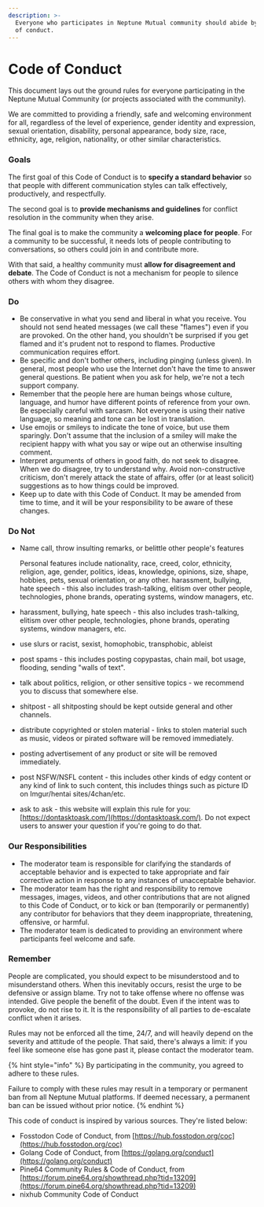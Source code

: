 ```yaml
---
description: >-
  Everyone who participates in Neptune Mutual community should abide by the code
  of conduct.
---
```


# Code of Conduct

This document lays out the ground rules for everyone participating in the Neptune Mutual Community \(or projects associated with the community\).

We are committed to providing a friendly, safe and welcoming environment for all, regardless of the level of experience, gender identity and expression, sexual orientation, disability, personal appearance, body size, race, ethnicity, age, religion, nationality, or other similar characteristics.

### Goals

The first goal of this Code of Conduct is to **specify a standard behavior** so that people with different communication styles can talk effectively, productively, and respectfully.

The second goal is to **provide mechanisms and guidelines** for conflict resolution in the community when they arise.

The final goal is to make the community a **welcoming place for people**. For a community to be successful, it needs lots of people contributing to conversations, so others could join in and contribute more.

With that said, a healthy community must **allow for disagreement and debate**. The Code of Conduct is not a mechanism for people to silence others with whom they disagree.

### Do

* Be conservative in what you send and liberal in what you receive. You should not send heated messages \(we call these "flames"\) even if you are provoked. On the other hand, you shouldn't be surprised if you get flamed and it's prudent not to respond to flames. Productive communication requires effort.
* Be specific and don't bother others, including pinging \(unless given\). In general, most people who use the Internet don't have the time to answer general questions. Be patient when you ask for help, we're not a tech support company.
* Remember that the people here are human beings whose culture, language, and humor have different points of reference from your own. Be especially careful with sarcasm. Not everyone is using their native language, so meaning and tone can be lost in translation.
* Use emojis or smileys to indicate the tone of voice, but use them sparingly. Don't assume that the inclusion of a smiley will make the recipient happy with what you say or wipe out an otherwise insulting comment.
* Interpret arguments of others in good faith, do not seek to disagree. When we do disagree, try to understand why. Avoid non-constructive criticism, don't merely attack the state of affairs, offer \(or at least solicit\) suggestions as to how things could be improved.
* Keep up to date with this Code of Conduct. It may be amended from time to time, and it will be your responsibility to be aware of these changes.

### Do Not

* Name call, throw insulting remarks, or belittle other people's features

  Personal features include nationality, race, creed, color, ethnicity, religion, age, gender, politics, ideas, knowledge, opinions, size, shape, hobbies, pets, sexual orientation, or any other. harassment, bullying, hate speech - this also includes trash-talking, elitism over other people, technologies, phone brands, operating systems, window managers, etc.

* harassment, bullying, hate speech - this also includes trash-talking, elitism over other people, technologies, phone brands, operating systems, window managers, etc.
* use slurs or racist, sexist, homophobic, transphobic, ableist
* post spams - this includes posting copypastas, chain mail, bot usage, flooding, sending "walls of text".
* talk about politics, religion, or other sensitive topics - we recommend you to discuss that somewhere else.
* shitpost - all shitposting should be kept outside general and other channels.
* distribute copyrighted or stolen material - links to stolen material such as music, videos or pirated software will be removed immediately.
* posting advertisement of any product or site will be removed immediately.
* post NSFW/NSFL content - this includes other kinds of edgy content or any kind of link to such content, this includes things such as picture ID on Imgur/hentai sites/4chan/etc.
* ask to ask - this website will explain this rule for you: [https://dontasktoask.com/](https://dontasktoask.com/). Do not expect users to answer your question if you're going to do that.

### Our Responsibilities

* The moderator team is responsible for clarifying the standards of acceptable behavior and is expected to take appropriate and fair corrective action in response to any instances of unacceptable behavior.
* The moderator team has the right and responsibility to remove messages, images, videos, and other contributions that are not aligned to this Code of Conduct, or to kick or ban \(temporarily or permanently\) any contributor for behaviors that they deem inappropriate, threatening, offensive, or harmful.
* The moderator team is dedicated to providing an environment where participants feel welcome and safe.

### Remember

People are complicated, you should expect to be misunderstood and to misunderstand others. When this inevitably occurs, resist the urge to be defensive or assign blame. Try not to take offense where no offense was intended. Give people the benefit of the doubt. Even if the intent was to provoke, do not rise to it. It is the responsibility of all parties to de-escalate conflict when it arises.

Rules may not be enforced all the time, 24/7, and will heavily depend on the severity and attitude of the people. That said, there's always a limit: if you feel like someone else has gone past it, please contact the moderator team.

{% hint style="info" %}
By participating in the community, you agreed to adhere to these rules.

Failure to comply with these rules may result in a temporary or permanent ban from all Neptune Mutual platforms. If deemed necessary, a permanent ban can be issued without prior notice.
{% endhint %}

This code of conduct is inspired by various sources. They're listed below:

* Fosstodon Code of Conduct, from [https://hub.fosstodon.org/coc](https://hub.fosstodon.org/coc)
* Golang Code of Conduct, from [https://golang.org/conduct](https://golang.org/conduct)
* Pine64 Community Rules & Code of Conduct, from [https://forum.pine64.org/showthread.php?tid=13209](https://forum.pine64.org/showthread.php?tid=13209)
* nixhub Community Code of Conduct

































